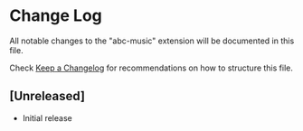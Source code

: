# Change Log

All notable changes to the "abc-music" extension will be documented in this file.

Check [Keep a Changelog](http://keepachangelog.com/) for recommendations on how to structure this file.

## [Unreleased]

- Initial release